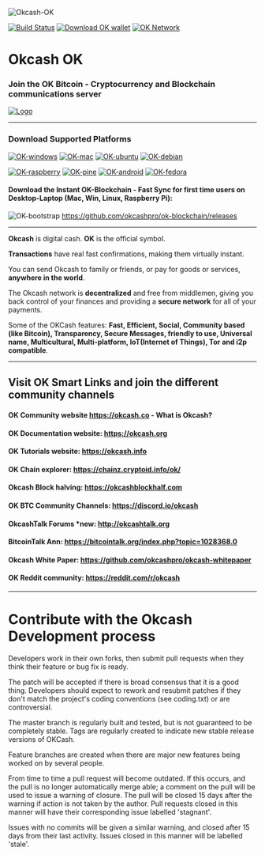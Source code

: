 ![Okcash-OK](https://github.com/oktoshi/azure-quickstart-templates/blob/master/okcash-on-ubuntu/images/okcash.png)

[![Build Status](https://travis-ci.org/okcashpro/okcash.svg?branch=master)](https://travis-ci.org/okcashpro/okcash) [![Download OK wallet](https://img.shields.io/badge/downloads-latest%20client-blue.svg)](https://github.com/okcashpro/okcash/releases/latest) [![OK Network](https://img.shields.io/badge/network%20status-stable-brightgreen.svg)](http://explorer.okcash.co) 
# Okcash OK

### Join the OK Bitcoin - Cryptocurrency and Blockchain communications server
<a href="https://discord.io/cryptocurrency">
    <img alt="Logo" src="https://discordapp.com/api/guilds/213747404745211904/widget.png?style=banner2">
  </a>

-------------------

### Download Supported Platforms

[![OK-windows](http://i.imgur.com/kJIvcip.png)](https://okcash.org/#jf_download) [![OK-mac](http://i.imgur.com/eW5Hlpc.png)](https://okcash.org/#jf_download) [![OK-ubuntu](http://imgur.com/orQ2ta4.png)](https://okcash.org/#jf_download) [![OK-debian](https://i.imgur.com/pPS1OOx.png)](https://okcash.org/#jf_download) 

[![OK-raspberry](http://imgur.com/UJNvyax.png)](https://okcash.org/#jf_download)  [![OK-pine](http://imgur.com/bUpbcNL.png)](https://okcash.org/#jf_download) [![OK-android](http://i.imgur.com/Tx4q5Dc.png)](https://okcash.org/#jf_download) [![OK-fedora](https://i.imgur.com/WCovlZx.png)](https://okcash.org/#jf_download) 

#### Download the Instant OK-Blockchain - Fast Sync for first time users on Desktop-Laptop (Mac, Win, Linux, Raspberry Pi): 
![OK-bootstrap](http://i.imgur.com/edwu0MM.png) https://github.com/okcashpro/ok-blockchain/releases

--------------------

**Okcash** is digital cash. **OK** is the official symbol. 

**Transactions** have real fast confirmations, making them virtually instant. 

You can send Okcash to family or friends, or pay for goods or services, **anywhere in the world**.

The Okcash network is **decentralized** and free from middlemen, giving you back control of your finances and providing a **secure network** for all of your payments. 

Some of the OKCash features: **Fast, Efficient, Social, Community based (like Bitcoin), Transparency, Secure Messages, friendly to use, Universal name, Multicultural, Multi-platform, IoT(Internet of Things), Tor and i2p compatible**.

--------------------

## Visit OK Smart Links and join the different community channels

#### OK Community website  https://okcash.co - What is Okcash?

#### OK Documentation website:  https://okcash.org

#### OK Tutorials website:  https://okcash.info

#### OK Chain explorer:  https://chainz.cryptoid.info/ok/

#### Okcash Block halving:  https://okcashblockhalf.com

#### OK BTC Community Channels: https://discord.io/okcash

#### OkcashTalk Forums *new:  http://okcashtalk.org

#### BitcoinTalk Ann: https://bitcointalk.org/index.php?topic=1028368.0

#### Okcash White Paper: https://github.com/okcashpro/okcash-whitepaper

#### OK Reddit community: https://reddit.com/r/okcash

-------------------

# Contribute with the Okcash Development process

Developers work in their own forks, then submit pull requests when
they think their feature or bug fix is ready.

The patch will be accepted if there is broad consensus that it is a
good thing.  Developers should expect to rework and resubmit patches
if they don't match the project's coding conventions (see coding.txt)
or are controversial.

The master branch is regularly built and tested, but is not guaranteed
to be completely stable. Tags are regularly created to indicate new
stable release versions of OKCash.

Feature branches are created when there are major new features being
worked on by several people.

From time to time a pull request will become outdated. If this occurs, and
the pull is no longer automatically merge able; a comment on the pull will
be used to issue a warning of closure. The pull will be closed 15 days
after the warning if action is not taken by the author. Pull requests closed
in this manner will have their corresponding issue labelled 'stagnant'.

Issues with no commits will be given a similar warning, and closed after
15 days from their last activity. Issues closed in this manner will be 
labelled 'stale'.


